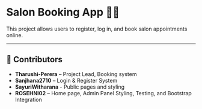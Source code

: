 # Salon Booking App 💇‍♀️

This project allows users to register, log in, and book salon appointments online.

---

## 👥 Contributors

- **Tharushi-Perera** – Project Lead, Booking system
- **Sanjhana2710** – Login & Register System
- **SayuriWitharana** - Public pages and styling
- **ROSEHNI02** – Home page, Admin Panel Styling, Testing, and Bootstrap Integration 
